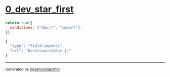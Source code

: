 # [0_dev_star_first](../../conditions_star.test.mjs#L14)

```js
return run({
  conditions: ["dev:*", "import"],
});
```

```js
{
  "type": "field:imports",
  "url": "base/source/dev.js"
}
```

---

<sub>
  Generated by <a href="https://github.com/jsenv/core/tree/main/packages/independent/snapshot">@jsenv/snapshot</a>
</sub>
